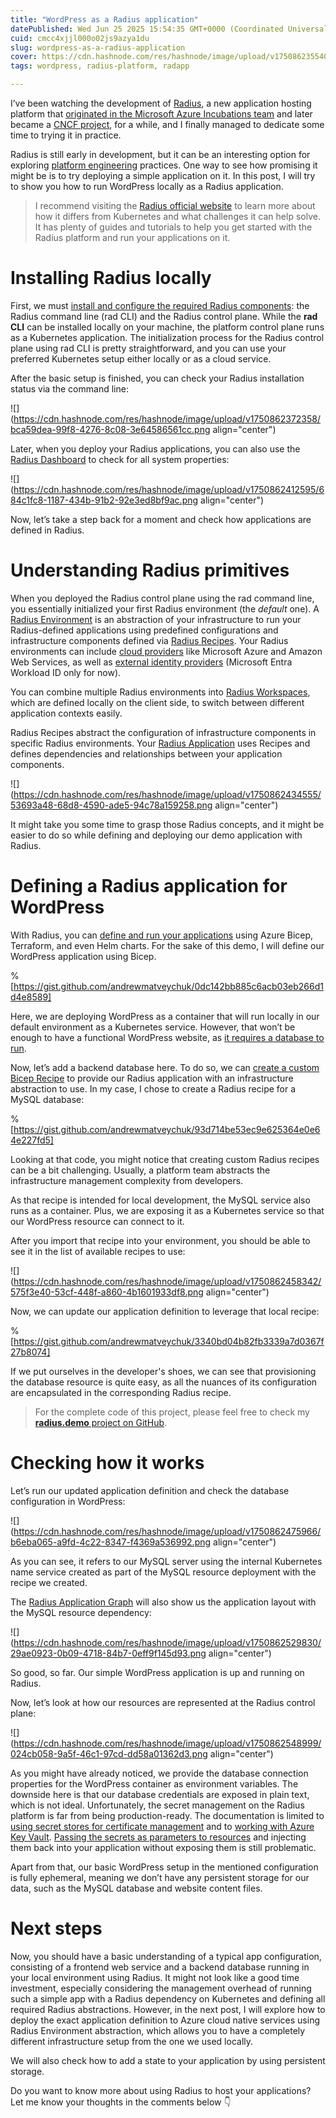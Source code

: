 ```yaml
---
title: "WordPress as a Radius application"
datePublished: Wed Jun 25 2025 15:54:35 GMT+0000 (Coordinated Universal Time)
cuid: cmcc4xjjl000o02js9azya1du
slug: wordpress-as-a-radius-application
cover: https://cdn.hashnode.com/res/hashnode/image/upload/v1750862355409/c2d18432-63b1-4265-84d0-9d710e8eebed.png
tags: wordpress, radius-platform, radapp

---
```


I’ve been watching the development of [Radius](https://radapp.io/), a new application hosting platform that [originated in the Microsoft Azure Incubations team](https://azure.microsoft.com/en-us/blog/the-microsoft-azure-incubations-team-launches-radius-a-new-open-application-platform-for-the-cloud/) and later became a [CNCF project](https://www.cncf.io/projects/radius/), for a while, and I finally managed to dedicate some time to trying it in practice.

Radius is still early in development, but it can be an interesting option for exploring [platform engineering](https://learn.microsoft.com/en-us/platform-engineering/what-is-platform-engineering) practices. One way to see how promising it might be is to try deploying a simple application on it. In this post, I will try to show you how to run WordPress locally as a Radius application.

> I recommend visiting the [Radius official website](https://docs.radapp.io/concepts/why-radius/introduction/) to learn more about how it differs from Kubernetes and what challenges it can help solve. It has plenty of guides and tutorials to help you get started with the Radius platform and run your applications on it.

# Installing Radius locally

First, we must [install and configure the required Radius components](https://docs.radapp.io/installation/): the Radius command line (rad CLI) and the Radius control plane. While the **rad CLI** can be installed locally on your machine, the platform control plane runs as a Kubernetes application. The initialization process for the Radius control plane using rad CLI is pretty straightforward, and you can use your preferred Kubernetes setup either locally or as a cloud service.

After the basic setup is finished, you can check your Radius installation status via the command line:

![](https://cdn.hashnode.com/res/hashnode/image/upload/v1750862372358/bca59dea-99f8-4276-8c08-3e64586561cc.png align="center")

Later, when you deploy your Radius applications, you can also use the [Radius Dashboard](https://docs.radapp.io/guides/tooling/dashboard/overview/) to check for all system properties:

![](https://cdn.hashnode.com/res/hashnode/image/upload/v1750862412595/684c1fc8-1187-434b-91b2-92e3ed8bf9ac.png align="center")

Now, let’s take a step back for a moment and check how applications are defined in Radius.

# Understanding Radius primitives

When you deployed the Radius control plane using the rad command line, you essentially initialized your first Radius environment (the *default* one). A [Radius Environment](https://docs.radapp.io/guides/deploy-apps/environments/overview/) is an abstraction of your infrastructure to run your Radius-defined applications using predefined configurations and infrastructure components defined via [Radius Recipes](https://docs.radapp.io/guides/recipes/overview/). Your Radius environments can include [cloud providers](https://docs.radapp.io/guides/operations/providers/) like Microsoft Azure and Amazon Web Services, as well as [external identity providers](https://docs.radapp.io/guides/deploy-apps/environments/overview/#external-identity-provider) (Microsoft Entra Workload ID only for now).

You can combine multiple Radius environments into [Radius Workspaces](https://docs.radapp.io/guides/operations/workspaces/overview/), which are defined locally on the client side, to switch between different application contexts easily.

Radius Recipes abstract the configuration of infrastructure components in specific Radius environments. Your [Radius Application](https://docs.radapp.io/guides/author-apps/application/overview/) uses Recipes and defines dependencies and relationships between your application components.

![](https://cdn.hashnode.com/res/hashnode/image/upload/v1750862434555/53693a48-68d8-4590-ade5-94c78a159258.png align="center")

It might take you some time to grasp those Radius concepts, and it might be easier to do so while defining and deploying our demo application with Radius.

# Defining a Radius application for WordPress

With Radius, you can [define and run your applications](https://docs.radapp.io/tutorials/new-app/) using Azure Bicep, Terraform, and even Helm charts. For the sake of this demo, I will define our WordPress application using Bicep.

%[https://gist.github.com/andrewmatveychuk/0dc142bb885c6acb03eb266d1d4e8589] 

Here, we are deploying WordPress as a container that will run locally in our default environment as a Kubernetes service. However, that won’t be enough to have a functional WordPress website, as [it requires a database to run](https://wordpress.org/about/requirements/).

Now, let’s add a backend database here. To do so, we can [create a custom Bicep Recipe](https://docs.radapp.io/guides/author-apps/portable-resources/howto-author-portable-resources/) to provide our Radius application with an infrastructure abstraction to use. In my case, I chose to create a Radius recipe for a MySQL database:

%[https://gist.github.com/andrewmatveychuk/93d714be53ec9e625364e0e64e227fd5] 

Looking at that code, you might notice that creating custom Radius recipes can be a bit challenging. Usually, a platform team abstracts the infrastructure management complexity from developers.

As that recipe is intended for local development, the MySQL service also runs as a container. Plus, we are exposing it as a Kubernetes service so that our WordPress resource can connect to it.

After you import that recipe into your environment, you should be able to see it in the list of available recipes to use:

![](https://cdn.hashnode.com/res/hashnode/image/upload/v1750862458342/575f3e40-53cf-448f-a860-4b1601933df8.png align="center")

Now, we can update our application definition to leverage that local recipe:

%[https://gist.github.com/andrewmatveychuk/3340bd04b82fb3339a7d0367f27b8074] 

If we put ourselves in the developer's shoes, we can see that provisioning the database resource is quite easy, as all the nuances of its configuration are encapsulated in the corresponding Radius recipe.

> For the complete code of this project, please feel free to check my [**radius.demo** project on GitHub](https://github.com/andrewmatveychuk/radius.demo).

# Checking how it works

Let’s run our updated application definition and check the database configuration in WordPress:

![](https://cdn.hashnode.com/res/hashnode/image/upload/v1750862475966/b6eba065-a9fd-4c22-8347-f4369a536992.png align="center")

As you can see, it refers to our MySQL server using the internal Kubernetes name service created as part of the MySQL resource deployment with the recipe we created.

The [Radius Application Graph](https://docs.radapp.io/guides/author-apps/application/overview/#query-and-understand-your-application-with-the-radius-application-graph) will also show us the application layout with the MySQL resource dependency:

![](https://cdn.hashnode.com/res/hashnode/image/upload/v1750862529830/29ae0923-0b09-4718-84b7-0eff9f145d93.png align="center")

So good, so far. Our simple WordPress application is up and running on Radius.

Now, let’s look at how our resources are represented at the Radius control plane:

![](https://cdn.hashnode.com/res/hashnode/image/upload/v1750862548999/024cb058-9a5f-46c1-97cd-dd58a01362d3.png align="center")

As you might have already noticed, we provide the database connection properties for the WordPress container as environment variables. The downside here is that our database credentials are exposed in plain text, which is not ideal. Unfortunately, the secret management on the Radius platform is far from being production-ready. The documentation is limited to [using secret stores for certificate management](https://docs.radapp.io/guides/author-apps/secrets/overview/) and to [working with Azure Key Vault](https://docs.radapp.io/guides/author-apps/containers/volume-keyvault/). [Passing the secrets as parameters to resources](https://github.com/radius-project/radius/issues/8220) and injecting them back into your application without exposing them is still problematic.

Apart from that, our basic WordPress setup in the mentioned configuration is fully ephemeral, meaning we don’t have any persistent storage for our data, such as the MySQL database and website content files.

# Next steps

Now, you should have a basic understanding of a typical app configuration, consisting of a frontend web service and a backend database running in your local environment using Radius. It might not look like a good time investment, especially considering the management overhead of running such a simple app with a Radius dependency on Kubernetes and defining all required Radius abstractions. However, in the next post, I will explore how to deploy the exact application definition to Azure cloud native services using Radius Environment abstraction, which allows you to have a completely different infrastructure setup from the one we used locally.

We will also check how to add a state to your application by using persistent storage.

Do you want to know more about using Radius to host your applications? Let me know your thoughts in the comments below 👇